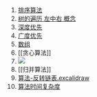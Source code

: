 1. [排序算法](排序算法.md)
2. [树的遍历 左中右 概念](树的遍历%20左中右%20概念.md)
3. [深度优先](深度优先.md)
4. [广度优先](广度优先.md)
5. [数组](数组.md)
6. [[贪心算法]]
6. ![](Pasted%20image%2020220817154143.png)
8. [[归并算法]]
9. [算法-反转链表.excalidraw](算法-反转链表.excalidraw.md)
10. [算法时间复杂度](算法时间复杂度-与稳定性.canvas)